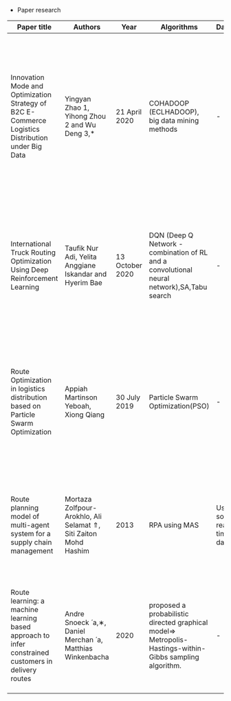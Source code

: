- Paper research

|Paper title|Authors|Year|Algorithms|Dataset|Advantages|Disadvantages|
|---|---|---|---|---|---|---|
|Innovation Mode and Optimization Strategy of B2C E-Commerce Logistics Distribution under Big Data|Yingyan Zhao 1, Yihong Zhou 2 and Wu Deng 3,*|21 April 2020|COHADOOP (ECLHADOOP), big data mining methods|- |development of logistics enterprises and reduce the cost of B2C e-commerce logistics distribution, improved eciency and service quality of logistics enterprises and enhance the competitiveness, which further promote the economy development.|-|
|International Truck Routing Optimization Using Deep Reinforcement Learning|Taufik Nur Adi, Yelita Anggiane Iskandar and Hyerim Bae|13 October 2020|DQN (Deep Q Network - combination of RL and a convolutional neural network),SA,Tabu search|-|DQN can quickly adapt to the environment. Compared to SA and TS, DQN is faster.|DQN does not show better results across all datasets.Another issue is the development of a stable DQN that requires less training data and training time, but can a provide a feasible solution for the general cases.|
|Route Optimization in logistics distribution based on Particle Swarm Optimization|Appiah Martinson Yeboah, Xiong Qiang|30 July 2019|Particle Swarm Optimization(PSO)|- |PSO has stronger function extreme value optimization ability so it provides the value which is close to actual optimal function value. When population size is increased, results were faster and better.|Certain parameters were not considered like loading and unloading time,real-time constraints.|
|Route planning model of multi-agent system for a supply chain management|Mortaza Zolfpour-Arokhlo, Ali Selamat ⇑, Siti Zaiton Mohd Hashim|2013|RPA using MAS|Used some real time data|shows optimized result by reviewing agent applications. Novelty - using MAS in RPS to solve, results in suitable answers to complex transportation network problems.|-|
|Route learning: a machine learning based approach to infer constrained customers in delivery routes|Andre Snoeck  ́ a,∗, Daniel Merchan ́ a, Matthias Winkenbacha|2020|proposed a probabilistic directed graphical model=> Metropolis-Hastings-within-Gibbs sampling algorithm.|-|treating the entire VRP as a probabilistic model, including travel times, service times and drop sizes.applied beyond routing like delivery network design and warehousing.|-|
